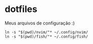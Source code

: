 # dotfiles
Meus arquivos de configuração :)

```
ln -s "$(pwd)/nvim/"* ~/.config/nvim/
ln -s "$(pwd)/fish/"* ~/.config/fish/
```
